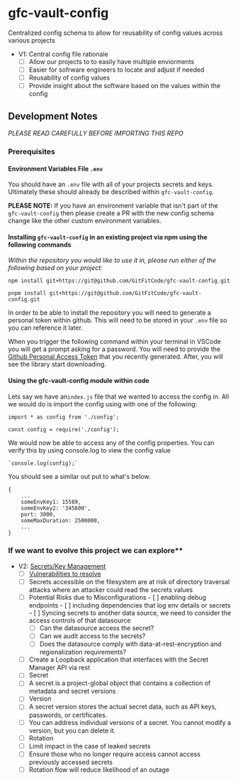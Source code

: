 # gfc-vault-config

Centralized config schema to allow for reusability of config values across various projects

- V1: Central config file rationale
  - [ ]  Allow our projects to to easily have multiple enviorments
  - [ ]  Easier for sofrware engineers to locate and adjust if needed
  - [ ]  Reusability of config values
  - [ ]  Provide insight about the software based on the values within the config

## Development Notes

*PLEASE READ CAREFULLY BEFORE IMPORTING THIS REPO*

### Prerequisites

#### Environment Variables File `.env`

You should have an `.env` file with all of your projects secrets and keys. Ultimately these should already be described within `gfc-vault-config`.

**PLEASE NOTE:** If you have an environment variable that isn't part of the `gfc-vault-config` then please create a PR with the new config schema change like the other custom environment variables.

#### Installing `gfc-vault-config` in an existing project via npm using the following commands

*Within the repository you would like to use it in, please run either of the following based on your project:*

 `npm install git+https://git@github.com/GitFitCode/gfc-vault-config.git`

 `pnpm install git+https://git@github.com/GitFitCode/gfc-vault-config.git`

In order to be able to install the repository you will need to generate a personal token within github. This will need to be stored in your `.env` file so you can reference it later.

When you trigger the following command within your terminal in VSCode you will get a prompt asking for a password. You will need to provide the [Github Personal Access Token](https://github.com/settings/tokens) that you recently generated. After, you will see the library start downloading.

#### Using the gfc-vault-config module within code

Lets say we have an`index.js` file that we wanted to access the config in. All we would do is import the config using with one of the following:

  `import * as config from './config';`

  `const config = require('./config');`

We would now be able to access any of the config properties. You can verify this by using console.log to view the config value

    `console.log(config);`

You should see a similar out put to what's below.

    {
        ...
        someEnvKey1: 15589,
        someEnvKey2: '345600',
        port: 3000,
        someMaxDuration: 2500000,
        ...
    }

### If we want to evolve this project we can explore**

- V2: [Secrets/Key Management](https://cloud.google.com/secret-manager/docs/overview)
  - [ ]  [Vulnerabilities to resolve](https://cloud.google.com/secret-manager/docs/best-practices)
    - [ ]  Secrets accessible on the filesystem are at risk of directory traversal attacks where an attacker could read the secrets values
    - [ ]  Potential Risks due to Misconfigurations
      - [ ]  enabling debug endpoints
      - [ ]  including dependencies that log env details or secrets
      - [ ]  Syncing secrets to another data source, we need to consider the access controls of that datasource
        - [ ]  Can the datasource access the secret?
        - [ ]  Can we audit access to the secrets?
        - [ ]  Does the datasource comply with data-at-rest-encryption and regionalization requirements?
  - [ ]  Create a Loopback application that interfaces with the Secret Manager API via rest
  - [ ]  Secret
    - [ ]  A secret is a project-global object that contains a collection of metadata and secret versions
  - [ ]  Version
    - [ ]  A secret version stores the actual secret data, such as API keys, passwords, or certificates.
    - [ ]  You can address individual versions of a secret. You cannot modify a version, but you can delete it.
  - [ ]  Rotation
    - [ ]  Limit impact in the case of leaked secrets
    - [ ]  Ensure those who no longer require access cannot access previously accessed secrets
    - [ ]  Rotation flow will reduce likelihood of an outage
